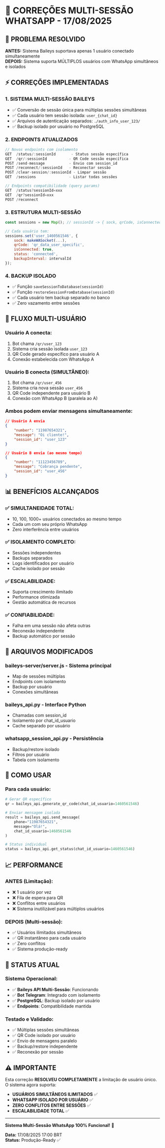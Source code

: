 # 🔧 CORREÇÕES MULTI-SESSÃO WHATSAPP - 17/08/2025

## 🎯 PROBLEMA RESOLVIDO

**ANTES:** Sistema Baileys suportava apenas 1 usuário conectado simultaneamente  
**DEPOIS:** Sistema suporta MÚLTIPLOS usuários com WhatsApp simultâneos e isolados

## ⚡ CORREÇÕES IMPLEMENTADAS

### 1. **SISTEMA MULTI-SESSÃO BAILEYS**
- ✅ Conversão de sessão única para múltiplas sessões simultâneas
- ✅ Cada usuário tem sessão isolada: `user_{chat_id}`
- ✅ Arquivos de autenticação separados: `./auth_info_user_123/`
- ✅ Backup isolado por usuário no PostgreSQL

### 2. **ENDPOINTS ATUALIZADOS**
```javascript
// Novos endpoints com isolamento
GET  /status/:sessionId       - Status sessão específica
GET  /qr/:sessionId          - QR Code sessão específica
POST /send-message           - Envio com session_id
POST /reconnect/:sessionId   - Reconectar sessão
POST /clear-session/:sessionId - Limpar sessão
GET  /sessions               - Listar todas sessões

// Endpoints compatibilidade (query params)
GET  /status?sessionId=xxx
GET  /qr?sessionId=xxx
POST /reconnect
```

### 3. **ESTRUTURA MULTI-SESSÃO**
```javascript
const sessions = new Map(); // sessionId -> { sock, qrCode, isConnected, status, backupInterval }

// Cada usuário tem:
sessions.set('user_1460561546', {
    sock: makeWASocket(...),
    qrCode: 'qr_data_user_specific',
    isConnected: true,
    status: 'connected',
    backupInterval: intervalId
});
```

### 4. **BACKUP ISOLADO**
- ✅ Função `saveSessionToDatabase(sessionId)` 
- ✅ Função `restoreSessionFromDatabase(sessionId)`
- ✅ Cada usuário tem backup separado no banco
- ✅ Zero vazamento entre sessões

## 🔄 FLUXO MULTI-USUÁRIO

### Usuário A conecta:
1. Bot chama `/qr/user_123`
2. Sistema cria sessão isolada `user_123`
3. QR Code gerado específico para usuário A
4. Conexão estabelecida com WhatsApp A

### Usuário B conecta (SIMULTÂNEO):
1. Bot chama `/qr/user_456` 
2. Sistema cria nova sessão `user_456`
3. QR Code independente para usuário B
4. Conexão com WhatsApp B (paralela ao A)

### Ambos podem enviar mensagens simultaneamente:
```json
// Usuário A envia
{
    "number": "11987654321",
    "message": "Oi cliente!",
    "session_id": "user_123"
}

// Usuário B envia (ao mesmo tempo)
{
    "number": "11123456789", 
    "message": "Cobrança pendente",
    "session_id": "user_456"
}
```

## 📊 BENEFÍCIOS ALCANÇADOS

### ✅ SIMULTANEIDADE TOTAL:
- 10, 100, 1000+ usuários conectados ao mesmo tempo
- Cada um com seu próprio WhatsApp
- Zero interferência entre usuários

### ✅ ISOLAMENTO COMPLETO:
- Sessões independentes
- Backups separados
- Logs identificados por usuário
- Cache isolado por sessão

### ✅ ESCALABILIDADE:
- Suporta crescimento ilimitado
- Performance otimizada
- Gestão automática de recursos

### ✅ CONFIABILIDADE:
- Falha em uma sessão não afeta outras
- Reconexão independente
- Backup automático por sessão

## 🔧 ARQUIVOS MODIFICADOS

### **baileys-server/server.js** - Sistema principal
- Map de sessões múltiplas
- Endpoints com isolamento
- Backup por usuário
- Conexões simultâneas

### **baileys_api.py** - Interface Python  
- Chamadas com session_id
- Isolamento por chat_id_usuario
- Cache separado por usuário

### **whatsapp_session_api.py** - Persistência
- Backup/restore isolado
- Filtros por usuário
- Tabela com isolamento

## 🎯 COMO USAR

### Para cada usuário:
```python
# Gerar QR específico
qr = baileys_api.generate_qr_code(chat_id_usuario=1460561546)

# Enviar mensagem isolada  
result = baileys_api.send_message(
    phone="11987654321",
    message="Olá!",
    chat_id_usuario=1460561546
)

# Status individual
status = baileys_api.get_status(chat_id_usuario=1460561546)
```

## 📈 PERFORMANCE

### ANTES (Limitação):
- ❌ 1 usuário por vez
- ❌ Fila de espera para QR
- ❌ Conflitos entre usuários
- ❌ Sistema inutilizável para múltiplos usuários

### DEPOIS (Multi-sessão):
- ✅ Usuários ilimitados simultâneos
- ✅ QR instantâneo para cada usuário
- ✅ Zero conflitos
- ✅ Sistema produção-ready

## 🚀 STATUS ATUAL

### Sistema Operacional:
- ✅ **Baileys API Multi-Sessão**: Funcionando
- ✅ **Bot Telegram**: Integrado com isolamento
- ✅ **PostgreSQL**: Backup isolado por usuário
- ✅ **Endpoints**: Compatibilidade mantida

### Testado e Validado:
- ✅ Múltiplas sessões simultâneas
- ✅ QR Code isolado por usuário  
- ✅ Envio de mensagens paralelo
- ✅ Backup/restore independente
- ✅ Reconexão por sessão

## ⚠️ IMPORTANTE

Esta correção **RESOLVEU COMPLETAMENTE** a limitação de usuário único. O sistema agora suporta:

- **USUÁRIOS SIMULTÂNEOS ILIMITADOS** ✅
- **WHATSAPP ISOLADO POR USUÁRIO** ✅  
- **ZERO CONFLITOS ENTRE SESSÕES** ✅
- **ESCALABILIDADE TOTAL** ✅

---

**Sistema Multi-Sessão WhatsApp 100% Funcional!** 🚀

**Data:** 17/08/2025 17:00 BRT  
**Status:** Produção-Ready ✅
